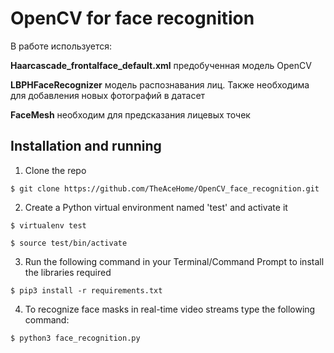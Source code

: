 # OpenCV for face recognition
В работе используется:

 **Haarcascade_frontalface_default.xml** предобученная модель OpenCV
  
  **LBPHFaceRecognizer** модель распознавания лиц. Также необходима для добавления новых фотографий в датасет
  
  **FaceMesh** необходим для предсказания лицевых точек
  
  ## Installation and running

1. Clone the repo
```
$ git clone https://github.com/TheAceHome/OpenCV_face_recognition.git
```

2. Create a Python virtual environment named 'test' and activate it
```
$ virtualenv test
```
```
$ source test/bin/activate
```

3. Run the following command in your Terminal/Command Prompt to install the libraries required
```
$ pip3 install -r requirements.txt
```

4. To recognize face masks in real-time video streams type the following command:

```
$ python3 face_recognition.py
```
